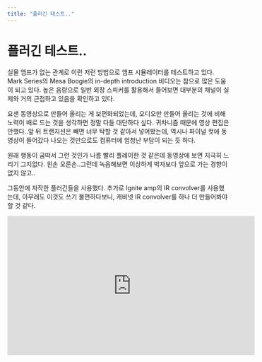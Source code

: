 ```yaml
---
title: "플러긴 테스트.."
---
```

# 플러긴 테스트..


실물 앰프가 없는 관계로 이런 저런 방법으로 앰프 시뮬레이터를 테스트하고 있다. Mark Series의 Mesa Boogie의 in-depth introduction 비디오는 참으로 많은 도움이 되고 있다. 높은 음량으로 일반 외장 스피커를 활용해서 들어보면 대부분의 채널이 실제와 거의 근접하고 있음을 확인하고 있다. 




요샌 동영상으로 만들어 올리는 게 보편화되었는데, 오디오만 만들어 올리는 것에 비해 노력이 배로 드는 것을 생각하면 정말 다들 대단하다 싶다. 귀차니즘 때문에 영상 편집은 안했다..앞 뒤 트랜지션은 빼면 너무 탁할 것 같아서 넣어봤는데, 역시나 파이널 컷에 동영상이 들어갔다 나오는 것만으로도 컴퓨터에 엄청난 부담이 되는 듯 하다. 




원래 행동이 굼떠서 그런 것인가 나름 빨리 플레이한 것 같은데 동영상에 보면 지극히 느리기 그지없다. 왼손 오른손..그런데 녹음해보면 이상하게 박자보다 앞으로 가는 경향이 없지 않고..




그동안에 자작한 플러긴들을 사용했다. 추가로 Ignite amp의 IR convolver를 사용했는데, 아무래도 이것도 쓰기 불편하다보니, 캐비넷 IR convolver를 하나 더 만들어봐야할 것 같다.










<iframe width="560" height="315" src="https://www.youtube.com/embed/USoVEnNn_F8" frameborder="0" allowfullscreen=""></iframe>








